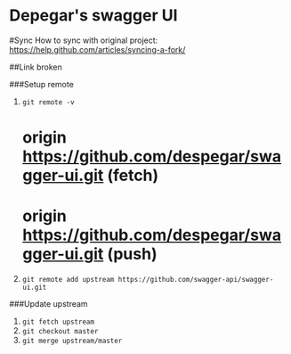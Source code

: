 # Depegar's swagger UI

#Sync
How to sync with original project: https://help.github.com/articles/syncing-a-fork/

##Link broken

###Setup remote
1. `git remote -v`
   # origin  https://github.com/despegar/swagger-ui.git (fetch)
   # origin  https://github.com/despegar/swagger-ui.git (push)
2. `git remote add upstream https://github.com/swagger-api/swagger-ui.git`

###Update upstream
1. `git fetch upstream`
2. `git checkout master`
3. `git merge upstream/master`

